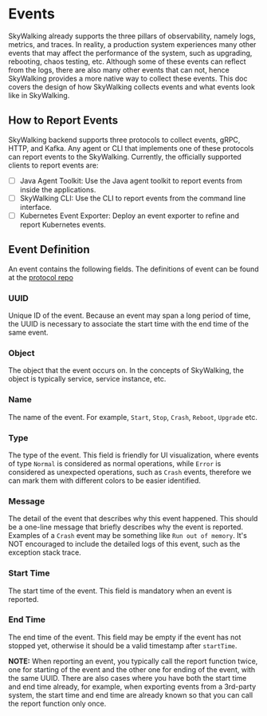 # Events

SkyWalking already supports the three pillars of observability, namely logs, metrics, and traces.
In reality, a production system experiences many other events that may affect the performance of the system, such as upgrading, rebooting, chaos testing, etc.
Although some of these events can reflect from the logs, there are also many other events that can not, hence SkyWalking provides a more native way to collect these events.
This doc covers the design of how SkyWalking collects events and what events look like in SkyWalking.

## How to Report Events

SkyWalking backend supports three protocols to collect events, gRPC, HTTP, and Kafka. Any agent or CLI that implements one of these protocols can report events to the SkyWalking.
Currently, the officially supported clients to report events are:

- [ ] Java Agent Toolkit: Use the Java agent toolkit to report events from inside the applications.
- [ ] SkyWalking CLI: Use the CLI to report events from the command line interface.
- [ ] Kubernetes Event Exporter: Deploy an event exporter to refine and report Kubernetes events.

## Event Definition

An event contains the following fields. The definitions of event can be found at the [protocol repo](#TODO)

### UUID

Unique ID of the event. Because an event may span a long period of time, the UUID is necessary to associate the start time with the end time of the same event. 

### Object

The object that the event occurs on. In the concepts of SkyWalking, the object is typically service, service instance, etc.

### Name

The name of the event. For example, `Start`, `Stop`, `Crash`, `Reboot`, `Upgrade` etc.

### Type

The type of the event. This field is friendly for UI visualization, where events of type `Normal` is considered as normal operations,
while `Error` is considered as unexpected operations, such as `Crash` events, therefore we can mark them with different colors to be easier identified.

### Message

The detail of the event that describes why this event happened. This should be a one-line message that briefly describes why the event is reported. Examples of a `Crash` event may be something like `Run out of memory`.
It's NOT encouraged to include the detailed logs of this event, such as the exception stack trace.

### Start Time

The start time of the event. This field is mandatory when an event is reported.

### End Time

The end time of the event. This field may be empty if the event has not stopped yet, otherwise it should be a valid timestamp after `startTime`.

**NOTE:** When reporting an event, you typically call the report function twice, one for starting of the event and the other one for ending of the event, with the same UUID.
There are also cases where you have both the start time and end time already, for example, when exporting events from a 3rd-party system, the start time and end time are already known so that you can
call the report function only once.
